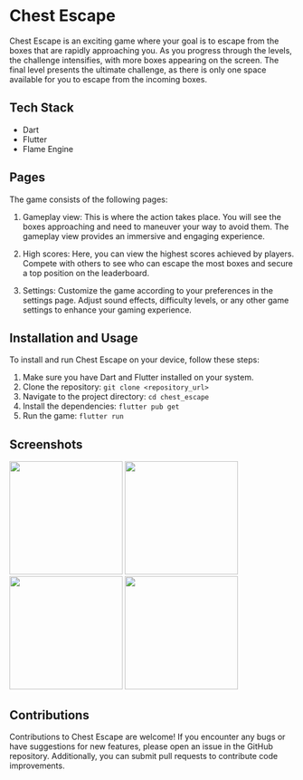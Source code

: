 # Chest Escape

Chest Escape is an exciting game where your goal is to escape from the boxes that are rapidly approaching you. As you progress through the levels, the challenge intensifies, with more boxes appearing on the screen. The final level presents the ultimate challenge, as there is only one space available for you to escape from the incoming boxes.

## Tech Stack

- Dart
- Flutter
- Flame Engine

## Pages

The game consists of the following pages:

1. Gameplay view: This is where the action takes place. You will see the boxes approaching and need to maneuver your way to avoid them. The gameplay view provides an immersive and engaging experience.

2. High scores: Here, you can view the highest scores achieved by players. Compete with others to see who can escape the most boxes and secure a top position on the leaderboard.

3. Settings: Customize the game according to your preferences in the settings page. Adjust sound effects, difficulty levels, or any other game settings to enhance your gaming experience.

## Installation and Usage

To install and run Chest Escape on your device, follow these steps:

1. Make sure you have Dart and Flutter installed on your system.
2. Clone the repository:
```git clone <repository_url>```
3. Navigate to the project directory:
```cd chest_escape```
4. Install the dependencies:
```flutter pub get```
5. Run the game:
```flutter run```


## Screenshots

<img src = "assets/menu.png" width ="200" /> <img src = "assets/gameplay.png" width ="200" /> <img src = "assets/high-scores.png" width ="200" /> <img src = "assets/settings.png" width ="200" />

## Contributions

Contributions to Chest Escape are welcome! If you encounter any bugs or have suggestions for new features, please open an issue in the GitHub repository. Additionally, you can submit pull requests to contribute code improvements.
